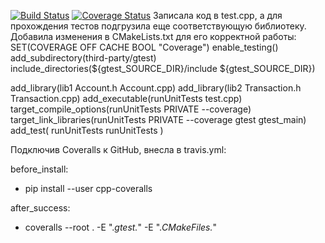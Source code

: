 [![Build Status](https://app.travis-ci.com/Yourmaidishere/lab05.svg?branch=main)](https://app.travis-ci.com/Yourmaidishere/lab05)
[![Coverage Status](https://coveralls.io/repos/github/Yourmaidishere/lab05/badge.svg)](https://coveralls.io/github/Yourmaidishere/lab05)
Записала код в test.cpp, а для прохождения тестов подгрузила еще соответствующую библиотеку.
Добавила изменения в CMakeLists.txt для его корректной работы:
SET(COVERAGE OFF CACHE BOOL "Coverage")
enable_testing()
add_subdirectory(third-party/gtest)
include_directories(${gtest_SOURCE_DIR}/include ${gtest_SOURCE_DIR})

add_library(lib1 Account.h Account.cpp)
add_library(lib2 Transaction.h Transaction.cpp)
add_executable(runUnitTests test.cpp)
target_compile_options(runUnitTests PRIVATE --coverage)
target_link_libraries(runUnitTests PRIVATE --coverage gtest gtest_main)
add_test( runUnitTests runUnitTests )

Подключив Coveralls к GitHub, внесла в travis.yml:

before_install:
- pip install --user cpp-coveralls

after_success:
- coveralls --root . -E ".*gtest.*" -E ".*CMakeFiles.*"

